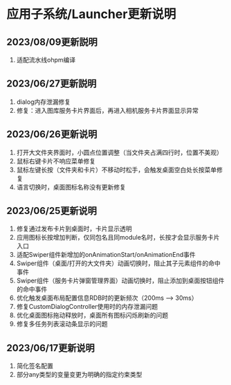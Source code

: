 # 应用子系统/Launcher更新说明

## 2023/08/09更新説明
1. 适配流水线ohpm编译

## 2023/06/27更新説明
1. dialog内存泄漏修复
2. 修复：进入图库服务卡片界面后，再进入相机服务卡片界面显示异常

## 2023/06/26更新说明
1. 打开大文件夹界面时，小圆点位置调整（当文件夹占满四行时，位置不美观）
2. 鼠标右键卡片不响应菜单修复
3. 鼠标左键长按（文件夹和卡片）不移动时松手，会触发桌面空白处长按菜单修复
4. 语言切换时，桌面图标名称没有更新修复

## 2023/06/25更新说明
1. 修复通过发布卡片到桌面时，卡片显示透明
2. 应用图标长按增加判断，仅同包名且同module名时，长按才会显示服务卡片入口
3. 适配Swiper组件新增加的onAnimationStart/onAnimationEnd事件
4. Swiper组件（桌面/打开的大文件夹）动画切换时，阻止其子元素组件的命中事件
5. Swiper组件（服务卡片弹窗管理界面）动画切换时，阻止添加到桌面按钮组件的命中事件
6. 优化触发桌面布局配置信息RDB时的更新频次（200ms --> 30ms）
7. 修复CustomDialogController使用时的内存泄漏问题
8. 优化桌面图标拖动释放时，桌面所有图标闪烁刷新的问题
9. 修复多任务列表滚动条显示的问题

## 2023/06/17更新说明
1. 简化签名配置
2. 部分any类型的变量变更为明确的指定约束类型